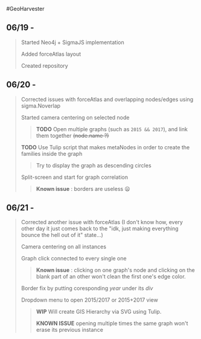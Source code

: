 #GeoHarvester

## 06/19 -
> Started Neo4j + SigmaJS implementation
>
> Added forceAtlas layout
>
> Created repository
>

## 06/20 -
> Corrected issues with forceAtlas and overlapping nodes/edges using sigma.Noverlap
>
> Started camera centering on selected node
>> **TODO** Open multiple graphs (such as `2015 && 2017`), and link them together ~~(node.name ?)~~
>
> **TODO** Use Tulip script that makes metaNodes in order to create the families inside the graph
>> Try to display the graph as descending circles
>
> Split-screen and start for graph correlation
>> **Known issue** : borders are useless :frowning:

## 06/21 -
> Corrected another issue with forceAtlas (I don't know how, every other day it just comes back to the "idk, just making everything bounce the hell out of it" state...)
>
> Camera centering on all instances
>
> Graph click connected to every single one
>> **Known issue** : clicking on one graph's node and clicking on the blank part of an other won't clean the first one's edge color.
>
> Border fix by putting coresponding _year_ under its *div*
>
> Dropdown menu to open 2015/2017 or 2015+2017 view
>> **WIP** Will create GIS Hierarchy via SVG using Tulip.
>>
>> **KNOWN ISSUE** opening multiple times the same graph won't erase its previous instance
